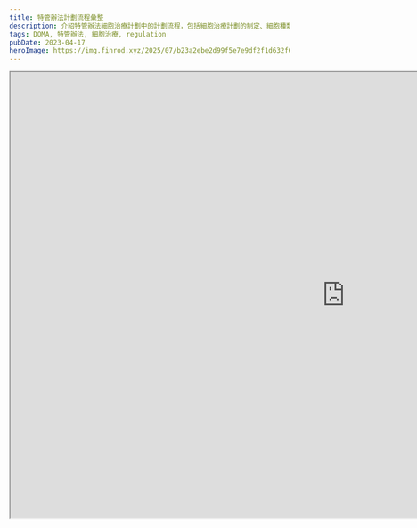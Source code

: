```yaml
---
title: 特管辦法計劃流程彙整
description: 介紹特管辦法細胞治療計劃中的計劃流程，包括細胞治療計劃的制定、細胞種類的選擇、治療方案的設計等
tags: DOMA, 特管辦法, 細胞治療, regulation
pubDate: 2023-04-17
heroImage: https://img.finrod.xyz/2025/07/b23a2ebe2d99f5e7e9df2f1d632f6ef0.png
---
```


<iframe src="https://hackmd.io/@s02260441/ByM6OrAMT" allow-scripts height="800" width="1200">
    你的瀏覽器不支援 iframe
</iframe>
